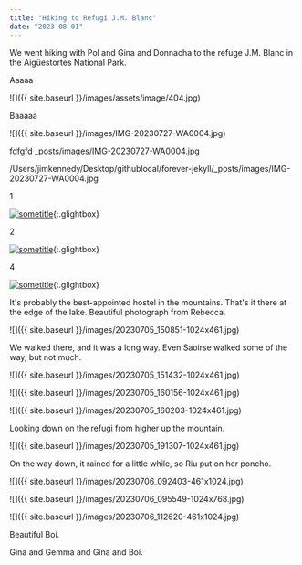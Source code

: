 ```yaml
---
title: "Hiking to Refugi J.M. Blanc"
date: "2023-08-01"
---
```


We went hiking with Pol and Gina and Donnacha to the refuge J.M. Blanc in the Aigüestortes National Park.

Aaaaa

![]({{ site.baseurl }}/images/assets/image/404.jpg)

Baaaaa

![]({{ site.baseurl }}/images/IMG-20230727-WA0004.jpg)

fdfgfd
_posts/images/IMG-20230727-WA0004.jpg

/Users/jimkennedy/Desktop/githublocal/forever-jekyll/_posts/images/IMG-20230727-WA0004.jpg

1

[![sometitle](/forever-jekyll/images/IMG-20230727-WA0004.jpg)](/forever-jekyll/images/IMG-20230727-WA0004.jpg){:.glightbox}

2

[![sometitle](/_posts/images/20230705_105400-1024x461.jpg)](_posts/images/20230705_105400-1024x461.jpg){:.glightbox}

4

[![sometitle](images/20230705_105400-1024x461.jpg)](images/20230705_105400-1024x461.jpg){:.glightbox}

It's probably the best-appointed hostel in the mountains. That's it there at the edge of the lake. Beautiful photograph from Rebecca.

![]({{ site.baseurl }}/images/20230705_150851-1024x461.jpg)

We walked there, and it was a long way. Even Saoirse walked some of the way, but not much.

![]({{ site.baseurl }}/images/20230705_151432-1024x461.jpg)

![]({{ site.baseurl }}/images/20230705_160156-1024x461.jpg)

![]({{ site.baseurl }}/images/20230705_160203-1024x461.jpg)

Looking down on the refugi from higher up the mountain.

![]({{ site.baseurl }}/images/20230705_191307-1024x461.jpg)

On the way down, it rained for a little while, so Riu put on her poncho.

![]({{ site.baseurl }}/images/20230706_092403-461x1024.jpg)

![]({{ site.baseurl }}/images/20230706_095549-1024x768.jpg)

![]({{ site.baseurl }}/images/20230706_112620-461x1024.jpg)

Beautiful Boí.

Gina and Gemma and Gina and Boí.

